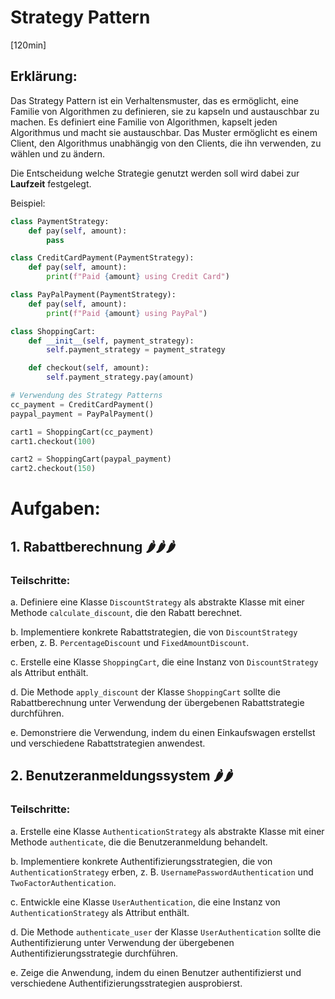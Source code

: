 # Strategy Pattern
[120min]


## Erklärung:

Das Strategy Pattern ist ein Verhaltensmuster, das es ermöglicht, eine Familie von Algorithmen zu definieren, sie zu kapseln und austauschbar zu machen. Es definiert eine Familie von Algorithmen, kapselt jeden Algorithmus und macht sie austauschbar. Das Muster ermöglicht es einem Client, den Algorithmus unabhängig von den Clients, die ihn verwenden, zu wählen und zu ändern.

Die Entscheidung welche Strategie genutzt werden soll wird dabei zur **Laufzeit** festgelegt. 

Beispiel:

```python
class PaymentStrategy:
    def pay(self, amount):
        pass

class CreditCardPayment(PaymentStrategy):
    def pay(self, amount):
        print(f"Paid {amount} using Credit Card")

class PayPalPayment(PaymentStrategy):
    def pay(self, amount):
        print(f"Paid {amount} using PayPal")

class ShoppingCart:
    def __init__(self, payment_strategy):
        self.payment_strategy = payment_strategy

    def checkout(self, amount):
        self.payment_strategy.pay(amount)

# Verwendung des Strategy Patterns
cc_payment = CreditCardPayment()
paypal_payment = PayPalPayment()

cart1 = ShoppingCart(cc_payment)
cart1.checkout(100)

cart2 = ShoppingCart(paypal_payment)
cart2.checkout(150)
```

# Aufgaben:

## 1. Rabattberechnung 🌶️🌶️🌶️

### Teilschritte:

a. Definiere eine Klasse `DiscountStrategy` als abstrakte Klasse mit einer Methode `calculate_discount`, die den Rabatt berechnet.

b. Implementiere konkrete Rabattstrategien, die von `DiscountStrategy` erben, z. B. `PercentageDiscount` und `FixedAmountDiscount`.

c. Erstelle eine Klasse `ShoppingCart`, die eine Instanz von `DiscountStrategy` als Attribut enthält.

d. Die Methode `apply_discount` der Klasse `ShoppingCart` sollte die Rabattberechnung unter Verwendung der übergebenen Rabattstrategie durchführen.

e. Demonstriere die Verwendung, indem du einen Einkaufswagen erstellst und verschiedene Rabattstrategien anwendest.

## 2. Benutzeranmeldungssystem 🌶️🌶️

### Teilschritte:

a. Erstelle eine Klasse `AuthenticationStrategy` als abstrakte Klasse mit einer Methode `authenticate`, die die Benutzeranmeldung behandelt.

b. Implementiere konkrete Authentifizierungsstrategien, die von `AuthenticationStrategy` erben, z. B. `UsernamePasswordAuthentication` und `TwoFactorAuthentication`.

c. Entwickle eine Klasse `UserAuthentication`, die eine Instanz von `AuthenticationStrategy` als Attribut enthält.

d. Die Methode `authenticate_user` der Klasse `UserAuthentication` sollte die Authentifizierung unter Verwendung der übergebenen Authentifizierungsstrategie durchführen.

e. Zeige die Anwendung, indem du einen Benutzer authentifizierst und verschiedene Authentifizierungsstrategien ausprobierst.
